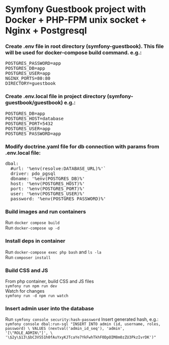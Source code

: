# Symfony Guestbook project with Docker + PHP-FPM unix socket + Nginx + Postgresql ### 

### Create .env file in root directory (symfony-guestbook). This file will be used for docker-compose build command. e.g.:
<pre>
POSTGRES_PASSWORD=app 
POSTGRES_DB=app 
POSTGRES_USER=app
NGINX_PORTS=80:80
DIRECTORY=guestbook
</pre>
### Create .env.local file in project directory (symfony-guestbook/guestbook) e.g.: 
<pre>
POSTGRES_DB=app 
POSTGRES_HOST=database 
POSTGRES_PORT=5432 
POSTGRES_USER=app
POSTGRES_PASSWORD=app
</pre>
### Modify doctrine.yaml file for db connection with params from .env.local file:
<pre>
dbal:
  #url: '%env(resolve:DATABASE_URL)%'` 
  driver: pdo_pgsql 
  dbname: '%env(POSTGRES_DB)%' 
  host: '%env(POSTGRES_HOST)%' 
  port: '%env(POSTGRES_PORT)%' 
  user: '%env(POSTGRES_USER)%' 
  password: '%env(POSTGRES_PASSWORD)%'
</pre>
### Build images and run containers
Run `docker compose build` <br>
Run `docker-compose up -d`

### Install deps in container
Run `docker-compose exec php bash` and `ls -la` <br>
Run `composer install` <br>

### Build CSS and JS
From php container, build CSS and JS files <br>
`symfony run npm run dev` <br>
Watch for changes <br>
`symfony run -d npm run watch` <br>

### Insert admin user into the database
Run `symfony console security:hash-password`
Insert generated hash, e.g.:
`symfony console dbal:run-sql "INSERT INTO admin (id, username, roles, password) \
VALUES (nextval('admin_id_seq'), 'admin', '[\"ROLE_ADMIN\"]', \
'\$2y\$13\$bC3VS51h0fAuYxyKJTcaYe7YkFwhTkhF0DpOIM8m0zZU3PkzIvrDK')"`
